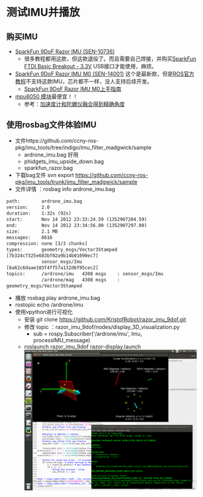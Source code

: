 # 测试IMU并播放

## 购买IMU
- [SparkFun 9DoF Razor IMU (SEN-10736)](https://www.sparkfun.com/products/retired/10736)
	- 很多教程都用这款，但这款退役了。而且需要自己焊接，并购买[SparkFun FTDI Basic Breakout - 3.3V](https://www.sparkfun.com/products/9873) USB接口才能使用，麻烦。
- [SparkFun 9DoF Razor IMU M0 (SEN-14001)](https://www.sparkfun.com/products/14001) 这个是最新款，但是[ROS官方教程](https://github.com/KristofRobot/razor_imu_9dof)不支持这款IMU，芯片都不一样，没人支持后续开发。
	- [SparkFun 9DoF Razor IMU M0上手指南](https://learn.sparkfun.com/tutorials/9dof-razor-imu-m0-hookup-guide)
- [mpu6050 模块](https://s.taobao.com/search?spm=a230r.1.0.0.4e2014bbTmXAao&q=mpu6050+模块&rs=up&rsclick=2&preq=mpu6050&sort=sale-desc)最便宜！！
	- 参考：[加速度计和陀螺仪融合得到精确角度](http://www.arduino.cn/thread-18392-1-1.html)


## 使用rosbag文件体验IMU
- 文件https://github.com/ccny-ros-pkg/imu_tools/tree/indigo/imu_filter_madgwick/sample
	- ardrone_imu.bag 好用
	- phidgets_imu_upside_down.bag
	- sparkfun_razor.bag
- 下载bag文件 svn export https://github.com/ccny-ros-pkg/imu_tools/trunk/imu_filter_madgwick/sample
- 文件详情 ：rosbag info ardrone_imu.bag
```
path:        ardrone_imu.bag
version:     2.0
duration:    1:32s (92s)
start:       Nov 14 2012 23:33:24.59 (1352907204.59)
end:         Nov 14 2012 23:34:56.00 (1352907297.00)
size:        2.1 MB
messages:    8616
compression: none [3/3 chunks]
types:       geometry_msgs/Vector3Stamped [7b324c7325e683bf02a9b14b01090ec7]
             sensor_msgs/Imu              [6a62c6daae103f4ff57a132d6f95cec2]
topics:      /ardrone/imu   4308 msgs    : sensor_msgs/Imu
             /ardrone/mag   4308 msgs    : geometry_msgs/Vector3Stamped	
```
- 播放	rosbag play ardrone_imu.bag
- rostopic echo /ardrone/imu
- 使用vpython进行可视化
	- 安装 git clone https://github.com/KristofRobot/razor_imu_9dof.git
	- 修改 topic ：razor_imu_9dof/nodes/display_3D_visualization.py 
		- sub = rospy.Subscriber('/ardrone/imu', Imu, processIMU_message)
	- roslaunch razor_imu_9dof razor-display.launch
	![imu-visual](imu-visual.png)